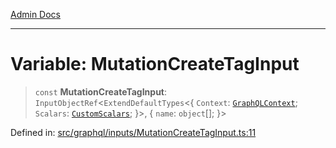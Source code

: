 [Admin Docs](/)

***

# Variable: MutationCreateTagInput

> `const` **MutationCreateTagInput**: `InputObjectRef`\<`ExtendDefaultTypes`\<\{ `Context`: [`GraphQLContext`](../../../context/type-aliases/GraphQLContext.md); `Scalars`: [`CustomScalars`](../../../scalars/type-aliases/CustomScalars.md); \}\>, \{ `name`: `object`[]; \}\>

Defined in: [src/graphql/inputs/MutationCreateTagInput.ts:11](https://github.com/syedali237/talawa-api/blob/691786dc98e76819737c41ef0af34983792105fd/src/graphql/inputs/MutationCreateTagInput.ts#L11)
